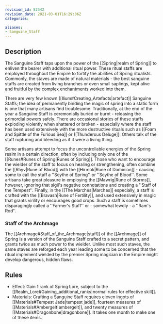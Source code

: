 ```yaml
---
revision_id: 82542
revision_date: 2021-03-01T16:29:36Z
categories:

aliases:
- Sanguine_Staff
---
```



## Description
The Sanguine Staff taps upon the power of the [[Spring|realm of Spring]] to enliven the bearer with additional ritual power. These ritual staffs are employed throughout the Empire to fortify the abilities of Spring ritualists. Commonly, the staves are made of natural materials - the best sanguine staffs are created from living branches or even small saplings, kept alive and fruitful by the complex enchantments worked into them.

There are very few known [[Ilium#Creating_Artefacts|artefact]] Sanguine Staffs; the idea of permanently binding the magic of spring into a static form is one that many artisans find troublesome. Traditionally, at the end of the year a Sanguine Staff is ceremonially buried or burnt - releasing the primordial powers safely. There are occasional stories of these staffs exploding violently when shattered or broken - especially where the staff has been used extensively with the more destructive rituals such as [[Foam and Spittle of the Furious Sea]] or [[Thunderous Deluge]]. Others talk of the staff rupturing and bleeding as if it were a living thing.

Some artisans attempt to focus the uncontrollable energies of the Spring realm in a certain direction, often by including only one of the [[Runes#Runes of Spring|Runes of Spring]]. Those who want to encourage the wielder of the staff to focus on healing or strengthening, often combine the [[Rhyv|Rune of Blood]] with the [[Hirmok|Rune of Dominion]] - causing some to call the staff a ''Scythe of Spring'' or ''Scythe of Blood''. Some artisans take great pleasure in employing the [[Mawrig|Rune of Storms]], however, ignoring that sigil's negative connotations and creating a ''Staff of the Tempest''. Finally, in the [[The Marches|Marches]] especially, a staff is crafted with the [[Bravash|Rune of Fertility]], and used extensively in magic that grants virility or encourages good crops. Such a staff is sometimes disparagingly called a ''Farmer's Staff'' or - somewhat lewdly - a ''Ram's Rod''.
### Staff of the Archmage
The [[Archmage#Staff_of_the_Archmage|staff]] of the [[Archmage]] of Spring is a version of the Sanguine Staff crafted to a secret pattern, and grants twice as much power to the wielder. Unlike most such staves, the same staves are reforged each year leading some to be concerned that the ritual implement wielded by the premier Spring magician in the Empire might develop dangerous, hidden flaws.

## Rules

* Effect: Gain 1 rank of Spring Lore, subject to the [[Realm_Lore#Gaining_additional_ranks|normal rules for effective skill]].
* Materials: Crafting a Sanguine Staff requires eleven ingots of [[Materials#Tempest Jade|tempest jade]], fourteen measures of [[Materials#Ambergelt|ambergelt]], and twenty measures of [[Materials#Dragonbone|dragonbone]]. It takes one month to make one of these items.